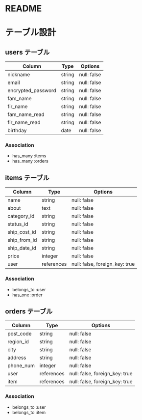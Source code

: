 # README


# テーブル設計

## users テーブル

| Column             | Type    | Options     |
| ------------------ | ------- | ----------- |
| nickname           | string  | null: false |
| email              | string  | null: false |
| encrypted_password | string  | null: false |
| fam_name           | string  | null: false |
| fir_name           | string  | null: false |
| fam_name_read      | string  | null: false |
| fir_name_read      | string  | null: false |
| birthday           | date    | null: false |

### Association

- has_many :items
- has_many :orders



## items テーブル

| Column       | Type       | Options                        |
| ------------ | ---------- | ------------------------------ |
| name         | string     | null: false                    |
| about        | text       | null: false                    |
| category_id  | string     | null: false                    |
| status_id    | string     | null: false                    |
| ship_cost_id | string     | null: false                    |
| ship_from_id | string     | null: false                    |
| ship_date_id | string     | null: false                    |
| price        | integer    | null: false                    |
| user         | references | null: false, foreign_key: true |


### Association

- belongs_to :user
- has_one :order


## orders テーブル

| Column    | Type       | Options                        |
| --------- | ---------- | ------------------------------ |
| post_code | string     | null: false                    |
| region_id | string     | null: false                    |
| city      | string     | null: false                    |
| address   | string     | null: false                    |
| phone_num | integer    | null: false                    |
| user      | references | null: false, foreign_key: true |
| item      | references | null: false, foreign_key: true |

### Association

- belongs_to :user
- belongs_to :item
